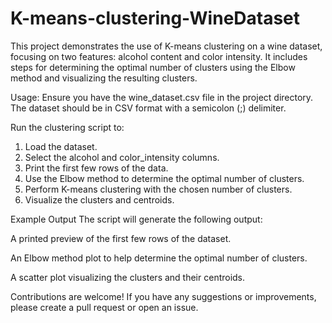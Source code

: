 # K-means-clustering-WineDataset
 This project demonstrates the use of K-means clustering on a wine dataset, focusing on two features: alcohol content and color intensity. It includes steps for determining the optimal number of clusters using the Elbow method and visualizing the resulting clusters.

 Usage:
Ensure you have the wine_dataset.csv file in the project directory.
The dataset should be in CSV format with a semicolon (;) delimiter.

Run the clustering script to:

1. Load the dataset.
2. Select the alcohol and color_intensity columns.
3. Print the first few rows of the data.
4. Use the Elbow method to determine the optimal number of clusters.
5. Perform K-means clustering with the chosen number of clusters.
6. Visualize the clusters and centroids.

Example Output
The script will generate the following output:

A printed preview of the first few rows of the dataset.

An Elbow method plot to help determine the optimal number of clusters.

A scatter plot visualizing the clusters and their centroids.

Contributions are welcome! If you have any suggestions or improvements, please create a pull request or open an issue.
